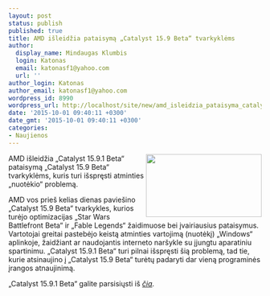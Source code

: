 ```yaml
---
layout: post
status: publish
published: true
title: AMD išleidžia pataisymą „Catalyst 15.9 Beta“ tvarkyklėms
author:
  display_name: Mindaugas Klumbis
  login: Katonas
  email: katonasf1@yahoo.com
  url: ''
author_login: Katonas
author_email: katonasf1@yahoo.com
wordpress_id: 8990
wordpress_url: http://localhost/site/new/amd_isleidzia_pataisyma_catalyst_159_beta_tvarkyklems/
date: '2015-10-01 09:40:11 +0300'
date_gmt: '2015-10-01 09:40:11 +0300'
categories:
- Naujienos
---
```

<p>
	<img alt="" src="http://technews.lt/userfiles/AMD-Catalyst-Omega-Driver_AMD.jpg" style="width: 230px; height: 125px; float: right;" />AMD i&scaron;leidžia &bdquo;Catalyst 15.9.1 Beta&ldquo; pataisymą &bdquo;Catalyst 15.9 Beta&ldquo; tvarkyklėms, kuris turi i&scaron;spręsti atminties &bdquo;nuotėkio&ldquo; problemą.</p>
<p>
	AMD vos prie&scaron; kelias dienas pavie&scaron;ino &bdquo;Catalyst 15.9 Beta&ldquo; tvarkykles, kurios turėjo optimizacijas &bdquo;Star Wars Battlefront Beta&ldquo; ir &bdquo;Fable Legends&ldquo; žaidimuose bei įvairiausius pataisymus. Vartotojai greitai pastebėjo keistą atminties vartojimą (nuotėkį) &bdquo;Windows&ldquo; aplinkoje, žaidžiant ar naudojantis interneto nar&scaron;ykle su įjungtu aparatiniu spartinimu. &bdquo;Catalyst 15.9.1 Beta&ldquo; turi pilnai i&scaron;spręsti &scaron;ią problemą, tad tie, kurie atsinaujino į &bdquo;Catalyst 15.9 Beta&ldquo; turėtų padaryti dar vieną programinės įrangos atnaujinimą.</p>
<p>
	&bdquo;Catalyst 15.9.1 Beta&ldquo; galite parsisiųsti i&scaron; <em><a href="http://support.amd.com/en-us/kb-articles/Pages/latest-catalyst-windows-beta.aspx">čia</a></em>.</p>
